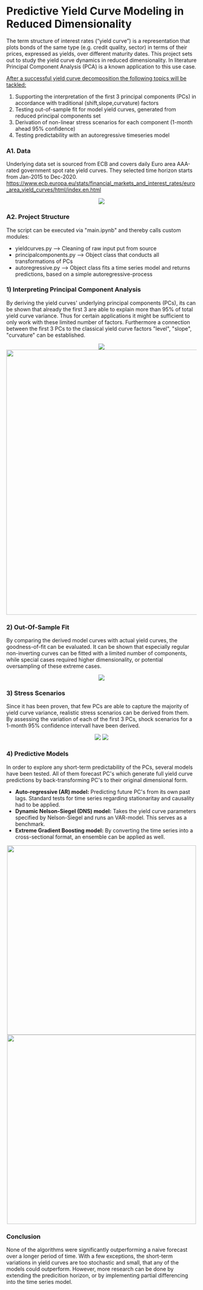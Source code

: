 # Predictive Yield Curve Modeling in Reduced Dimensionality

The term structure of interest rates (“yield curve”) is a representation that plots bonds of the same type (e.g. credit quality, sector) in terms of their prices, expressed as yields, over different maturity dates. This project sets out to study the yield curve dynamics in reduced dimensionality. In literature Principal Component Analysis (PCA) is a known application to this use case.

<u>After a successful yield curve decomposition the following topics will be tackled:</u>
1) Supporting the interpretation of the first 3 principal components (PCs) in accordance with traditional (shift,slope,curvature) factors
2) Testing out-of-sample fit for model yield curves, generated from reduced principal components set
3) Derivation of non-linear stress scenarios for each component (1-month ahead 95% confidence)
4) Testing predictability with an autoregressive timeseries model

### A1. Data
Underlying data set is sourced from ECB and covers daily Euro area AAA-rated government spot rate yield curves. They selected time horizon starts from Jan-2015 to Dec-2020. https://www.ecb.europa.eu/stats/financial_markets_and_interest_rates/euro_area_yield_curves/html/index.en.html

<p align="center"> <img src="https://github.com/bernhard-pfann/pca-yield-curve-analytics/blob/main/assets/img/yields-dyn.gif"></p>

### A2. Project Structure
The script can be executed via "main.ipynb" and thereby calls custom modules:
- yieldcurves.py --> Cleaning of raw input put from source
- principalcomponents.py --> Object class that conducts all transformations of PCs
- autoregressive.py --> Object class fits a time series model and returns predictions, based on a simple autoregressive-process

### 1) Interpreting Principal Component Analysis
By deriving the yield curves' underlying principal components (PCs), its can be shown that already the first 3 are able to explain more than 95% of total yield curve variance. Thus for certain applications it might be sufficient to only work with these limited number of factors. Furthermore a connection between the first 3 PCs to the classical yield curve factors "level", "slope", "curvature" can be established.
<p align="center">
  <img src="https://github.com/bernhard-pfann/pca-yield-curve-analytics/blob/main/assets/img/pc-scores-dyn.gif">
  <img src="https://github.com/bernhard-pfann/pca-yield-curve-analytics/blob/main/assets/img/pc-interpret.png", width = "700"><br>
</p>


### 2) Out-Of-Sample Fit
By comparing the derived model curves with actual yield curves, the goodness-of-fit can be evaluated. It can be shown that especially regular non-inverting curves can be fitted with a limited number of components, while special cases required higher dimensionality, or potential oversampling of these extreme cases.

<p align="center"> 
  <img src="https://github.com/bernhard-pfann/pca-yield-curve-analytics/blob/main/assets/img/pc-fit-dyn.gif">
</p>


### 3) Stress Scenarios
Since it has been proven, that few PCs are able to capture the majority of yield curve variance, realistic stress scenarios can be derived from them. By assessing the variation of each of the first 3 PCs, shock scenarios for a 1-month 95% confidence intervall have been derived.

<p align="center">
  <img src="https://github.com/bernhard-pfann/pca-yield-curve-analytics/blob/main/assets/img/pc-scores-stress.png">
  <img src="https://github.com/bernhard-pfann/pca-yield-curve-analytics/blob/main/assets/img/yields-stress.png">
</p>


### 4) Predictive Models
In order to explore any short-term predictability of the PCs, several models have been tested. All of them forecast PC's which generate full yield curve predictions by back-transforming PC's to their original dimensional form.

- **Auto-regressive (AR) model:** Predicting future PC's from its own past lags. Standard tests for time series regarding stationaritay and causality had to be applied.
- **Dynamic Nelson-Siegel (DNS) model:** Takes the yield curve parameters specified by Nelson-Siegel and runs an VAR-model. This serves as a benchmark.
- **Extreme Gradient Boosting model:** By converting the time series into a cross-sectional format, an ensemble can be applied as well.

<p align="center"> 
  <img src="https://github.com/bernhard-pfann/pca-yield-curve-analytics/blob/main/assets/readme/stationary-2.png", width = "500"><br>
  <img src="https://github.com/bernhard-pfann/pca-yield-curve-analytics/blob/main/assets/readme/nelson-siegel-forecast.png", width = "500">
</p>

### Conclusion
None of the algorithms were significantly outperforming a naive forecast over a longer period of time. With a few exceptions, the short-term variations in yield curves are too stochastic and small, that any of the models could outperform. However, more research can be done by extending the predicition horizon, or by implementing partial differencing into the time series model.
